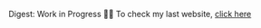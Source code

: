 Digest:
Work in Progress 👨‍🏭
To check my last website, [click here](https://pierocavalcanti.github.io/cv_old.html)


[comment]: <> (Puoi usare questo per commentare!)
